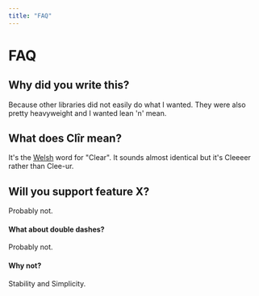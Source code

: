 ```yaml
---
title: "FAQ"
---
```


# FAQ

## Why did you write this?

Because other libraries did not easily do what I wanted. They were also pretty heavyweight and I wanted lean 'n' mean.

## What does Clîr mean?

It's the [Welsh](https://en.wikipedia.org/wiki/Welsh_language) word for "Clear". It sounds almost identical but it's Cleeeer rather than Clee-ur.

## Will you support feature X?

Probably not.

#### What about double dashes?

Probably not.

#### Why not?

Stability and Simplicity.